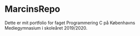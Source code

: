 # MarcinsRepo

Dette er mit portfolio for faget Programmering C på Københavns Mediegymnasium i skoleåret 2019/2020.
